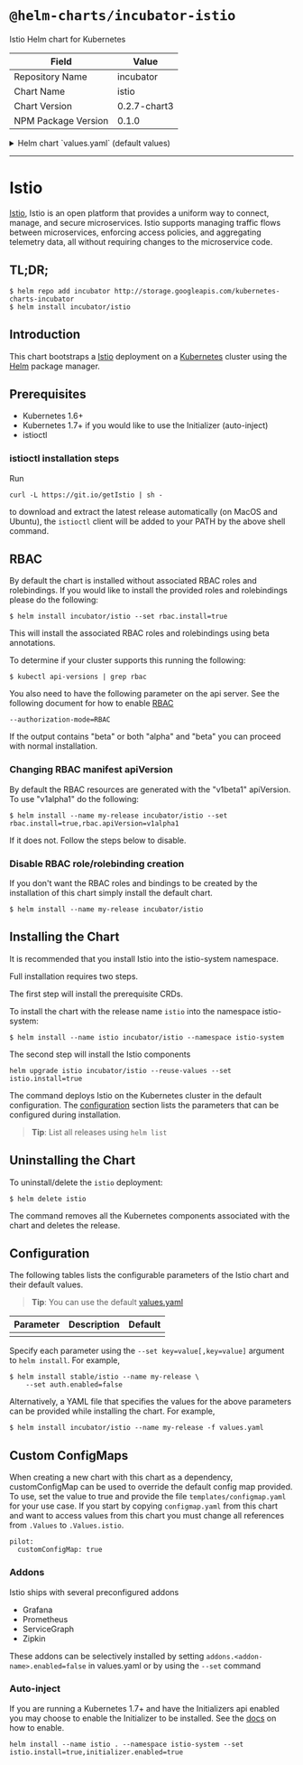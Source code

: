 # `@helm-charts/incubator-istio`

Istio Helm chart for Kubernetes

| Field               | Value        |
| ------------------- | ------------ |
| Repository Name     | incubator    |
| Chart Name          | istio        |
| Chart Version       | 0.2.7-chart3 |
| NPM Package Version | 0.1.0        |

<details>

<summary>Helm chart `values.yaml` (default values)</summary>

```yaml
## Install Default RBAC roles and bindings
rbac:
  install: false
  apiVersion: v1beta1

istio:
  install: false
  release: 0.2.7

## Enable Istio auth feature
## This deploys a CA in the namespace and enables mTLS between the services
auth:
  enabled: true

## Initializer configuration
initializer:
  customConfigMap: false
  enabled: false
  policy: enabled

  deployment:
    name: initializer
    image: docker.io/istio/sidecar_initializer
    initImage: docker.io/istio/proxy_init
    proxyImage: docker.io/istio/proxy
    imagePullPolicy: IfNotPresent
    replicas: 1
    annotations:
      sidecar.istio.io/inject: 'false'
    ## Node labels for pod assignment
    ## Ref: https://kubernetes.io/docs/user-guide/node-selection/
    ##
    nodeSelector: {}
    resources: {}
    #  limits:
    #   cpu: 100m
    #   memory: 128Mi
    # requests:
    #   cpu: 100m
    #   memory: 128Mi

## Mixer configuration
mixer:
  customConfigMap: false

  service:
    type: ClusterIP
    annotations: {}
    externalTcpPort: 9091
    externalHttpHeathPort: 9093
    externalStatsdPromPort: 9102
    externalStatsdUdpPort: 9125
    externalConfigApiPort: 9094
    externalPrometheusPort: 42422

  deployment:
    name: mixer
    image: docker.io/istio/mixer
    imagePullPolicy: IfNotPresent
    replicas: 1
    annotations:
      sidecar.istio.io/inject: 'false'
    ## Node labels for pod assignment
    ## Ref: https://kubernetes.io/docs/user-guide/node-selection/
    ##
    nodeSelector: {}
    resources: {}
    #  limits:
    #    cpu: 100m
    #    memory: 128Mi
    #  requests:
    #    cpu: 100m
    #    memory: 128Mi

## Pilot configuration
pilot:
  name: pilot
  customConfigMap: false

  service:
    type: ClusterIP
    externalHttpDiscovery: 8080
    externalAdmissionWebhookServer: 443

  deployment:
    replicas: 1
    annotations:
      sidecar.istio.io/inject: 'false'
    ## Node labels for pod assignment
    ## Ref: https://kubernetes.io/docs/user-guide/node-selection/
    ##
    nodeSelector: {}

    discovery:
      name: discovery
      image: docker.io/istio/pilot
      imagePullPolicy: IfNotPresent
      resources: {}
      #  limits:
      #    cpu: 100m
      #    memory: 128Mi
      #  requests:
      #    cpu: 100m
      #    memory: 128Mi

## Ingress configuration
ingress:
  service:
    type: LoadBalancer
    externalHttpPort: 80
    externalHttpsPort: 443

  deployment:
    name: ingress
    annotations:
      sidecar.istio.io/inject: 'false'
    image: docker.io/istio/proxy_debug
    imagePullPolicy: IfNotPresent
    replicas: 1
    ## Node labels for pod assignment
    ## Ref: https://kubernetes.io/docs/user-guide/node-selection/
    ##
    nodeSelector: {}
    resources:
    #  limits:
    #    cpu: 100m
    #    memory: 128Mi
    #  requests:
    #    cpu: 100m
    #    memory: 128Mi

## Engress configuration
egress:
  service:
    type: ClusterIP
    externalHttpPort: 80

  deployment:
    name: egress
    annotations:
      sidecar.istio.io/inject: 'false'
    image: docker.io/istio/proxy_debug
    imagePullPolicy: IfNotPresent
    replicas: 1
    ## Node labels for pod assignment
    ## Ref: https://kubernetes.io/docs/user-guide/node-selection/
    ##
    nodeSelector: {}
    resources: {}
    #  limits:
    #    cpu: 100m
    #    memory: 128Mi
    #  requests:
    #    cpu: 100m
    #    memory: 128Mi

## CA configuration
## Only installed if auth.enabled
ca:
  deployment:
    name: ca
    annotations:
      sidecar.istio.io/inject: 'false'
    image: docker.io/istio/istio-ca
    imagePullPolicy: IfNotPresent
    replicas: 1
    ## Node labels for pod assignment
    ## Ref: https://kubernetes.io/docs/user-guide/node-selection/
    ##
    nodeSelector: {}
    resources: {}
    #  limits:
    #    cpu: 100m
    #    memory: 128Mi
    #  requests:
    #    cpu: 100m
    #    memory: 128Mi

## Addons configuration
## Each addon may be disabled
addons:
  zipkin:
    enabled: true

    service:
      type: NodePort
      externalPort: 9411

    deployment:
      name: zipkin
      annotations:
        sidecar.istio.io/inject: 'false'
      image: docker.io/openzipkin/zipkin
      imageTag: latest
      imagePullPolicy: IfNotPresent
      replicas: 1
      ## Node labels for pod assignment
      ## Ref: https://kubernetes.io/docs/user-guide/node-selection/
      ##
      nodeSelector: {}
      resources: {}
      #  limits:
      #    cpu: 100m
      #    memory: 128Mi
      #  requests:
      #    cpu: 100m
      #    memory: 128Mi

  prometheus:
    enabled: true

    service:
      type: NodePort
      externalPort: 9090
      annotations:
        prometheus.io/scrape: 'true'

    deployment:
      name: prometheus
      annotations:
        sidecar.istio.io/inject: 'false'
      image: quay.io/coreos/prometheus
      imageTag: v1.1.1
      imagePullPolicy: IfNotPresent
      replicas: 1
      ## Node labels for pod assignment
      ## Ref: https://kubernetes.io/docs/user-guide/node-selection/
      ##
      nodeSelector: {}
      resources: {}
      #  limits:
      #    cpu: 100m
      #    memory: 128Mi
      #  requests:
      #    cpu: 100m
      #    memory: 128Mi

  grafana:
    enabled: true

    service:
      type: NodePort
      externalPort: 3000

    deployment:
      name: grafana
      annotations:
        sidecar.istio.io/inject: 'false'
      image: docker.io/istio/grafana
      imagePullPolicy: IfNotPresent
      replicas: 1
      ## Node labels for pod assignment
      ## Ref: https://kubernetes.io/docs/user-guide/node-selection/
      ##
      nodeSelector: {}
      resources: {}
      #  limits:
      #    cpu: 100m
      #    memory: 128Mi
      #  requests:
      #    cpu: 100m
      #    memory: 128Mi

  servicegraph:
    enabled: true

    service:
      type: NodePort
      externalPort: 8088

    deployment:
      name: servicegraph
      annotations:
        sidecar.istio.io/inject: 'false'
      image: docker.io/istio/servicegraph
      imagePullPolicy: IfNotPresent
      replicas: 1
      ## Node labels for pod assignment
      ## Ref: https://kubernetes.io/docs/user-guide/node-selection/
      ##
      nodeSelector: {}
      resources: {}
      #  limits:
      #    cpu: 100m
      #    memory: 128Mi
      #  requests:
      #    cpu: 100m
      #    memory: 128Mi
```

</details>

---

# Istio

[Istio](https://istio.io/), Istio is an open platform that provides a uniform way to connect, manage, and secure microservices. Istio supports managing traffic flows between microservices, enforcing access policies, and aggregating telemetry data, all without requiring changes to the microservice code.

## TL;DR;

```console
$ helm repo add incubator http://storage.googleapis.com/kubernetes-charts-incubator
$ helm install incubator/istio
```

## Introduction

This chart bootstraps a [Istio](https://istio.io/) deployment on a [Kubernetes](http://kubernetes.io) cluster using the [Helm](https://helm.sh) package manager.

## Prerequisites

- Kubernetes 1.6+
- Kubernetes 1.7+ if you would like to use the Initializer (auto-inject)
- istioctl

### istioctl installation steps

Run

```console
curl -L https://git.io/getIstio | sh -
```

to download and extract the latest release automatically (on MacOS and Ubuntu), the `istioctl` client will be added to your PATH by the above shell command.

## RBAC

By default the chart is installed without associated RBAC roles and rolebindings. If you would like to install the provided roles and rolebindings please do the following:

```
$ helm install incubator/istio --set rbac.install=true
```

This will install the associated RBAC roles and rolebindings using beta annotations.

To determine if your cluster supports this running the following:

```console
$ kubectl api-versions | grep rbac
```

You also need to have the following parameter on the api server. See the following document for how to enable [RBAC](https://kubernetes.io/docs/admin/authorization/rbac/)

```
--authorization-mode=RBAC
```

If the output contains "beta" or both "alpha" and "beta" you can proceed with normal installation.

### Changing RBAC manifest apiVersion

By default the RBAC resources are generated with the "v1beta1" apiVersion. To use "v1alpha1" do the following:

```console
$ helm install --name my-release incubator/istio --set rbac.install=true,rbac.apiVersion=v1alpha1
```

If it does not. Follow the steps below to disable.

### Disable RBAC role/rolebinding creation

If you don't want the RBAC roles and bindings to be created by the installation of this chart simply install the default chart.

```console
$ helm install --name my-release incubator/istio
```

## Installing the Chart

It is recommended that you install Istio into the istio-system namespace.

Full installation requires two steps.

The first step will install the prerequisite CRDs.

To install the chart with the release name `istio` into the namespace istio-system:

```console
$ helm install --name istio incubator/istio --namespace istio-system
```

The second step will install the Istio components

```console
helm upgrade istio incubator/istio --reuse-values --set istio.install=true
```

The command deploys Istio on the Kubernetes cluster in the default configuration. The [configuration](#configuration) section lists the parameters that can be configured during installation.

> **Tip**: List all releases using `helm list`

## Uninstalling the Chart

To uninstall/delete the `istio` deployment:

```console
$ helm delete istio
```

The command removes all the Kubernetes components associated with the chart and deletes the release.

## Configuration

The following tables lists the configurable parameters of the Istio chart and their default values.

> **Tip**: You can use the default [values.yaml](values.yaml)

| Parameter | Description | Default |
| --------- | ----------- | ------- |
|           |             |

Specify each parameter using the `--set key=value[,key=value]` argument to `helm install`. For example,

```console
$ helm install stable/istio --name my-release \
    --set auth.enabled=false
```

Alternatively, a YAML file that specifies the values for the above parameters can be provided while installing the chart. For example,

```console
$ helm install incubator/istio --name my-release -f values.yaml
```

## Custom ConfigMaps

When creating a new chart with this chart as a dependency, customConfigMap can be used to override the default config map provided. To use, set the value to true and provide the file `templates/configmap.yaml` for your use case. If you start by copying `configmap.yaml` from this chart and want to access values from this chart you must change all references from `.Values` to `.Values.istio`.

```
pilot:
  customConfigMap: true
```

### Addons

Istio ships with several preconfigured addons

- Grafana
- Prometheus
- ServiceGraph
- Zipkin

These addons can be selectively installed by setting `addons.<addon-name>.enabled=false` in values.yaml or by using the `--set` command

### Auto-inject

If you are running a Kubernetes 1.7+ and have the Initializers api enabled you may choose to enable the Initializer to be installed. See the [docs](https://kubernetes.io/docs/admin/extensible-admission-controllers/) on how to enable.

```console
helm install --name istio . --namespace istio-system --set istio.install=true,initializer.enabled=true
```
